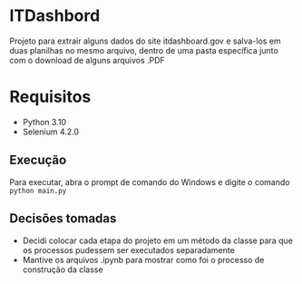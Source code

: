 # ITDashbord
Projeto para extrair alguns dados do site itdashboard.gov e salva-los em duas planilhas no mesmo arquivo, dentro de uma pasta específica junto com o download de alguns arquivos .PDF 
# Requisitos

* Python 3.10
* Selenium 4.2.0

## Execução
Para executar, abra o prompt de comando do Windows e digite o comando `python main.py` 
## Decisões tomadas

* Decidi colocar cada etapa do projeto em um método da classe para que os processos pudessem ser executados separadamente
* Mantive os arquivos .ipynb para mostrar como foi o processo de construção da classe